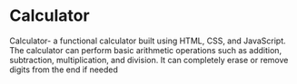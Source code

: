 # Calculator
Calculator- a functional calculator built using HTML, CSS, and JavaScript. The calculator can perform basic arithmetic operations such as addition, subtraction, multiplication, and division. It can completely erase or remove digits from the end if needed

